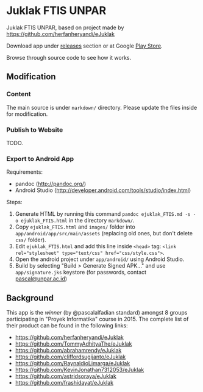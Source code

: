# Juklak FTIS UNPAR

Juklak FTIS UNPAR, based on project made by https://github.com/herfanheryandi/eJuklak

Download app under [releases](https://github.com/ftisunpar/juklak/releases) section or at Google [Play Store](https://play.google.com/store/apps/details?id=ftis.unpar.ejuklakapp).

Browse through source code to see how it works.

## Modification

### Content

The main source is under `markdown/` directory. Please update the files inside for modification.

### Publish to Website

TODO.

### Export to Android App

Requirements:

* pandoc (http://pandoc.org/)
* Android Studio (http://developer.android.com/tools/studio/index.html)

Steps:

1. Generate HTML by running this command `pandoc ejuklak_FTIS.md -s -o ejuklak_FTIS.html` in the directory `markdown/`.
2. Copy `ejuklak_FTIS.html` and `images/` folder into `app/android/app/src/main/assets` (replacing old ones, but don't delete `css/` folder).
3. Edit `ejuklak_FTIS.html` and add this line inside `<head>` tag: `<link rel="stylesheet" type="text/css" href="css/style.css">`.
4. Open the android project under `app/android/` using Android Studio. 
5. Build by selecting "Build > Generate Signed APK..." and use `app/signature.jks` keystore (for passwords, contact pascal@unpar.ac.id)

## Background

This app is the _winner_ (by @pascalalfadian standard) amongst 8 groups participating in "Proyek Informatika" course in 2015. The complete list of their product can be found in the following links:

* https://github.com/herfanheryandi/eJuklak
* https://github.com/TommyAdhityaThe/eJuklak
* https://github.com/abrahamrendy/eJuklak
* https://github.com/cliffordsugijanto/eJuklak
* https://github.com/RaynaldioLimarga/eJuklak
* https://github.com/KevinJonathan7312053/eJuklak
* https://github.com/astridsoraya/eJuklak
* https://github.com/frashidayat/eJuklak
